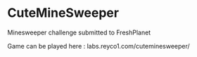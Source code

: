 # CuteMineSweeper
Minesweeper challenge submitted to FreshPlanet

Game can be played here : labs.reyco1.com/cuteminesweeper/
